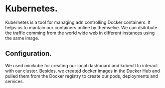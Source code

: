 # Kubernetes.

Kubernetes is a tool for managing adn controlling Docker containers. It helps us to mantain our containers online by themselve. We can dsitribute the traffic comming from the world wide web in different instances using the same image.

## Configuration.

We used minikube for creating our local dashboard and kubectl to interact with our cluster. Besides, we created docker images in the Ducker Hub and pulled them from the Docker registry to create our pods, deployments and services.
